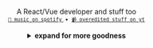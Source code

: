 <p align="center">
    A React/Vue developer and stuff too
    <br>
    <small>
        <a href="https://open.spotify.com/artist/3fouosCOFa1ykd6j9DZkWl">
            <code>🎵 music on spotify</code>
        </a>
        &nbsp;&bull;&nbsp;
        <a href="https://youtube.com/skepfusky97">
            <code>📹 overedited stuff on yt</code>
        </a>
    </small>
</p>
<div align="center">
<details>
<summary><strong>expand for more goodness</strong></summary>
<h2>📈 Stats</h2> 
<p align="center">
  <a href="https://github.com/anuraghazra/github-readme-stats">
      <img width="348" src="https://github-readme-stats.vercel.app/api/top-langs/?username=skepfusky&hide_title=true&layout=compact&theme=tokyonight&langs_count=10&hide_border=true&hide=json,markdown&include_all_commits=true&card_width=300">
  </a>
  <img width="465" src="https://github-readme-streak-stats.herokuapp.com/?user=skepfusky&theme=tokyonight&hide_border=true" alt="skepfusky">
</p>
<h2>🛠️ Tech stack</h2>
<div align="center">
<table>
    <tr>
      <th align="right">Category</th>
      <th align="left">Technologies</th>
    </tr>
    <tr>
      <td align="right">Languages</td>
      <td><img src="https://skillicons.dev/icons?i=dotnet,nodejs,js,ts,py" height="35px"/></td>
    </tr>
    <tr>
      <td align="right">Front-end</td>
      <td><img src="https://skillicons.dev/icons?i=html,css,sass,react,vue,next,nuxt,vite,svelte,astro,electron" height="35px"/></td>
    </tr>
    <tr>
      <td align="right">Back-end</td>
      <td><img src="https://skillicons.dev/icons?i=docker,redis,mongodb,prisma,firebase" height="35px"/></td>
    </tr>
    <tr>
      <td align="right">Miscellaneous</td>
      <td><img src="https://skillicons.dev/icons?i=linux,bash,powershell,markdown,git,github,vim,vscode,visualstudio" height="35px"/></td>
    </tr>
    <tr>
      <td align="right">Design</td>
      <td><img src="https://skillicons.dev/icons?i=figma,ae,ps,pr,ai" height="35px"/></td>
    </tr>
  </table>
</div>
</details>
</div>

